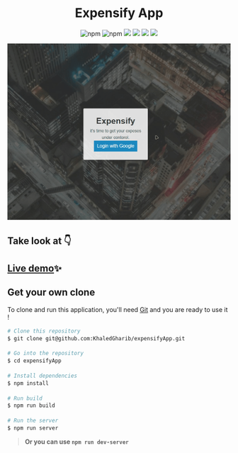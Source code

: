 <h1 align='center'>Expensify  App</h1>

<p align="center">
    <img src="https://img.shields.io/badge/npm-CB3837?logo=npm"
         alt="npm">
      <img src="https://img.shields.io/badge/ReactJs-v18-61DAFB?logo=react"
      alt="npm">
    <img src="https://img.shields.io/badge/webpack-8DD6F9?logo=webpack&logoColor=white">
<img src="https://img.shields.io/badge/-firebase-gray?logo=firebase">
<img src="https://img.shields.io/badge/-Sass-CC6699?logo=Sass&logoColor=white">
<img src="https://img.shields.io/badge/-redux-764abc?logo=redux">
</p>

![screenshot](readme/Animation2.gif)

## **Take look at 👇**

## [Live demo](https://xed-expensify.netlify.app/)✨

## Get your own clone

To clone and run this application, you'll need [Git](https://git-scm.com) and you are ready to use it !

```bash
# Clone this repository
$ git clone git@github.com:KhaledGharib/expensifyApp.git

# Go into the repository
$ cd expensifyApp

# Install dependencies
$ npm install

# Run build
$ npm run build

# Run the server
$ npm run server
```

> **Or you can use `npm run dev-server`**
